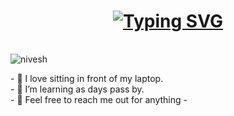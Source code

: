 <h1 align="center">
 <a href="https://git.io/typing-svg"><img src="https://readme-typing-svg.herokuapp.com?font=Fira+Code&pause=100&color=E9F718&width=435&lines=Hi+there!;I+am+Nivesh+Chaudhary" alt="Typing SVG" /></a>
</h1>
<img src="https://www.animatedimages.org/data/media/562/animated-line-image-0111.gif" width="1000" height="2" />
 <p align="left"> <img src="https://komarev.com/ghpvc/?username=Nivesh2003&label=Profile%20views&color=0e75b6&style=flat" alt="nivesh" /> </p>
- 👀 I love sitting in front of my laptop.<br>
- 🌱 I’m learning as days pass by. <br>
- 💞️ Feel free to reach me out for anything 
-

<!---
Nivesh2003/Nivesh2003 is a ✨ special ✨ repository because its `README.md` (this file) appears on your GitHub profile.
You can click the Preview link to take a look at your changes.
--->

